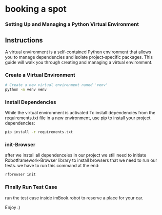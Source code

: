 # booking a spot

### Setting Up and Managing a Python Virtual Environment

## Instructions
A virtual environment is a self-contained Python environment that allows you to manage dependencies and isolate project-specific packages. This guide will walk you through creating and managing a virtual environment.

### Create a Virtual Environment

```bash
# Create a new virtual environment named 'venv'
python -m venv venv 
```

### Install Dependencies

While the virtual environment is activated To install dependencies from the requirements.txt file in a new environment, use pip to install your project dependencies:
```bash
pip install -r requirements.txt
```

### init-Browser
after we install all dependenceies in our project we still need to initiate Robotframework-Browser library to install browsers that we need to run our tests. we have to run this command at the end:

```bash
rfbrowser init
```

### Finally Run Test Case
run the test case inside imBook.robot to reserve a place for your car.

Enjoy :)
